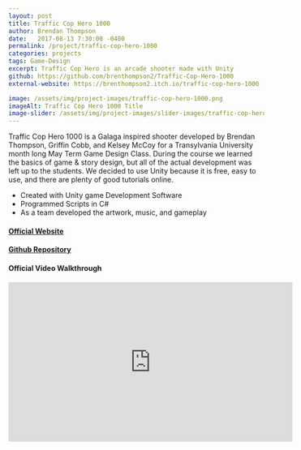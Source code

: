 ```yaml
---
layout: post
title: Traffic Cop Hero 1000
author: Brendan Thompson
date:   2017-08-13 7:30:00 -0400
permalink: /project/traffic-cop-hero-1000
categories: projects
tags: Game-Design
excerpt: Traffic Cop Hero is an arcade shooter made with Unity
github: https://github.com/brenthompson2/Traffic-Cop-Hero-1000
external-website: https://brenthompson2.itch.io/traffic-cop-hero-1000

image: /assets/img/project-images/traffic-cop-hero-1000.png
imageAlt: Traffic Cop Hero 1000 Title
image-slider: /assets/img/project-images/slider-images/traffic-cop-hero-1000-slider.png
---
```


Traffic Cop Hero 1000 is a Galaga inspired shooter developed by Brendan Thompson, Griffin Cobb, and Kelsey McCoy for a Transylvania University month long May Term Game Design Class. During the course we learned the basics of game & story design, but all of the actual development was left up to the students. We decided to use Unity because it is free, easy to use, and there are plenty of good tutorials online.

- Created with Unity game Development Software
- Programmed Scripts in C#
- As a team developed the artwork, music, and gameplay

#### [Official Website](https://brenthompson2.itch.io/traffic-cop-hero-1000)

#### [Github Repository](https://github.com/brenthompson2/Traffic-Cop-Hero-1000)

#### Official Video Walkthrough
<div class="video-container">
    <iframe width="560" height="315" src="https://www.youtube.com/embed/a1Yp0_OP7N0" frameborder="0" allowfullscreen></iframe>
</div>